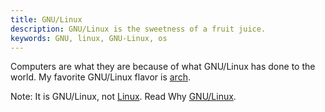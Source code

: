 ```yaml
---
title: GNU/Linux
description: GNU/Linux is the sweetness of a fruit juice.
keywords: GNU, linux, GNU-Linux, os
---
```

Computers are what they are because of what GNU/Linux has done to the world. My favorite GNU/Linux flavor is [arch](/archlinux/).

Note: It is GNU/Linux, not [Linux](/linux/). Read Why [GNU/Linux](https://www.gnu.org/gnu/why-gnu-linux.html).
